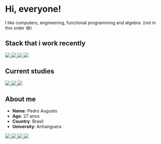 # Hi, everyone!

I like computers, engineering, functional programming and algebra. (not in this order 😅) 

## Stack that i work recently

<div>

  <a target="_blank" href="#">
    <img src="https://img.shields.io/badge/javascript-%23323330.svg?style=for-the-badge&logo=javascript&logoColor=%23F7DF1E" />
  </a>
  <a target="_blank" href="#"> 
      <img src="https://img.shields.io/badge/typescript-%23007ACC.svg?style=for-the-badge&logo=typescript&logoColor=white" />
  </a>
  <a target="_blank" href="#">
    <img src="https://img.shields.io/badge/Node.js-339933.svg?style=for-the-badge&logo=nodedotjs&logoColor=white" />
  </a>
  <a target="_blank" href="#">
    <img src="https://img.shields.io/badge/MongoDB-%234ea94b.svg?style=for-the-badge&logo=mongodb&logoColor=white" />
  </a>

</div>

## Current studies

<div>
  <a target="_blank" href="#">
    <img src="https://img.shields.io/badge/C-00599C?style=for-the-badge&logo=c&logoColor=white" />
  </a>
  <a target="_blank" href="#">
    <img src="https://img.shields.io/badge/C++-00599C.svg?style=for-the-badge&logo=C++&logoColor=white" />
  </a>
  <a target="_blank" href="#">
    <img src="https://img.shields.io/badge/OCaml-%23E98407.svg?style=for-the-badge&logo=ocaml&logoColor=white" />
  </a>
</div>

## About me

- **Name**: Pedro Augusto
- **Age**: 27 anos
- **Country**: Brasil
- **University**: Anhanguera
<div>
  <a target="_blank" href="https://www.linkedin.com/in/pedro-augusto-bueno-de-aquino-3a428b145/">
  <img src="https://img.shields.io/badge/LinkedIn-0077B5?style=for-the-badge&logo=linkedin&logoColor=white" />
  </a>
  <a target="_blank" href="https://twitter.com/PedroAug2305">
  <img src="https://img.shields.io/badge/Twitter-1DA1F2?style=for-the-badge&logo=twitter&logoColor=white" />
  </a>  <a target="_blank" href="https://www.instagram.com/eupedro.js/">
  <img src="https://img.shields.io/badge/Instagram-E4405F?style=for-the-badge&logo=instagram&logoColor=white" />
  </a>  <a target="_blank" href="https://dev.to/pedroaugusto2305">
  <img src="https://img.shields.io/badge/dev.to-0A0A0A?style=for-the-badge&logo=devdotto&logoColor=white" />
</div>
